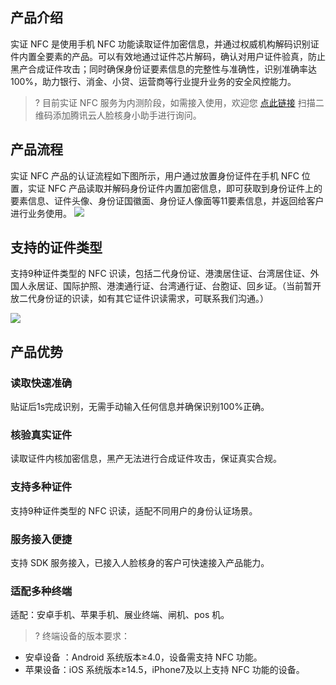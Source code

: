 ## 产品介绍
实证 NFC 是使用手机 NFC 功能读取证件加密信息，并通过权威机构解码识别证件内置全要素的产品。可以有效地通过证件芯片解码，确认对用户证件验真，防止黑产合成证件攻击；同时确保身份证要素信息的完整性与准确性，识别准确率达100%，助力银行、消金、小贷、运营商等行业提升业务的安全风控能力。

>? 目前实证 NFC 服务为内测阶段，如需接入使用，欢迎您 [点此链接](https://cloud.tencent.com/document/product/1007/56130) 扫描二维码添加腾讯云人脸核身小助手进行询问。

## 产品流程
实证 NFC 产品的认证流程如下图所示，用户通过放置身份证件在手机 NFC 位置，实证 NFC 产品读取并解码身份证件内置加密信息，即可获取到身份证件上的要素信息、证件头像、身份证国徽面、身份证人像面等11要素信息，并返回给客户进行业务使用。
![](https://qcloudimg.tencent-cloud.cn/raw/9a47d5ecfd1fcb82f835a27b2d212876.png)

## 支持的证件类型
支持9种证件类型的 NFC 识读，包括二代身份证、港澳居住证、台湾居住证、外国人永居证、国际护照、港澳通行证、台湾通行证、台胞证、回乡证。（当前暂开放二代身份证的识读，如有其它证件识读需求，可联系我们沟通。）

![](https://qcloudimg.tencent-cloud.cn/raw/191befa00fe8159e78f872d39165a832.png)

## 产品优势
### 读取快速准确 
贴证后1s完成识别，无需手动输入任何信息并确保识别100%正确。
### 核验真实证件
读取证件内核加密信息，黑产无法进行合成证件攻击，保证真实合规。
### 支持多种证件
支持9种证件类型的 NFC 识读，适配不同用户的身份认证场景。
### 服务接入便捷
支持 SDK 服务接入，已接入人脸核身的客户可快速接入产品能力。 
### 适配多种终端
适配：安卓手机、苹果手机、展业终端、闸机、pos 机。

>? 终端设备的版本要求：
- 安卓设备 ：Android 系统版本≥4.0，设备需支持 NFC 功能。
- 苹果设备：iOS 系统版本≥14.5，iPhone7及以上支持 NFC 功能的设备。


